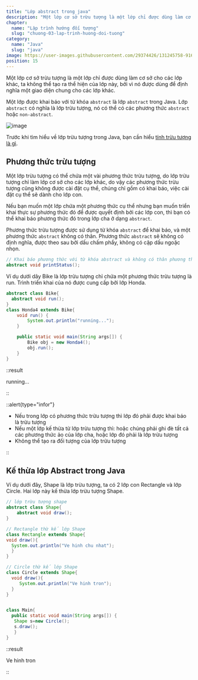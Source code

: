 ```yaml
---
title: "Lớp abstract trong java"
description: "Một lớp cơ sở trừu tượng là một lớp chỉ được dùng làm cơ sở cho các lớp khác, ta không thể tạo ra thể hiện của lớp này, bởi vì nó được dùng để định nghĩa một giao diện chung cho các lớp khác"
chapter:
  name: "Lập trình hướng đối tượng"
  slug: "chuong-03-lap-trinh-huong-doi-tuong"
category:
  name: "Java"
  slug: "java"
image: https://user-images.githubusercontent.com/29374426/131245758-916ed8f2-11d1-4808-b7d4-d1890ad3cc1c.png
position: 15
---
```


Một lớp cơ sở trừu tượng là một lớp chỉ được dùng làm cơ sở cho các lớp khác, ta không thể tạo ra thể hiện của lớp này, bởi vì nó được dùng để định nghĩa một giao diện chung cho các lớp khác.

Một lớp được khai báo với từ khóa `abstract` là lớp `abstract` trong Java. Lớp `abstract` có nghĩa là lớp trừu tượng, nó có thể có các phương thức `abstract` hoặc `non-abstract`.

![image](https://user-images.githubusercontent.com/29374426/131245758-916ed8f2-11d1-4808-b7d4-d1890ad3cc1c.png)

Trước khi tìm hiểu về lớp trừu tượng trong Java, bạn cần hiểu [tính trừu tượng là gì](/bai-viet/java/tinh-truu-tuong-trong-java).

## Phương thức trừu tượng

Một lớp trừu tượng có thể chứa một vài phương thức trừu tượng, do lớp trừu tượng chỉ làm lớp cơ sở cho các lớp khác, do vậy các phương thức trừu tượng cũng không được cài đặt cụ thể, chúng chỉ gồm có khai báo, việc cài đặt cụ thể sẽ dành cho lớp con.

Nếu bạn muốn một lớp chứa một phương thức cụ thể nhưng bạn muốn triển khai thực sự phương thức đó để được quyết định bởi các lớp con, thì bạn có thể khai báo phương thức đó trong lớp cha ở dạng `abstract`.

Phương thức trừu tượng được sử dụng từ khóa `abstract` để khai báo, và một phương thức `abstract` không có thân. Phương thức `abstract` sẽ không có định nghĩa, được theo sau bởi dấu chấm phẩy, không có cặp dấu ngoặc nhọn.

```java
// Khai báo phương thức với từ khóa abstract và không có thân phương thức
abstract void printStatus();
```

Ví dụ dưới dây Bike là lớp trừu tượng chỉ chứa một phương thức trừu tượng là run. Trình triển khai của nó được cung cấp bởi lớp Honda.

```java
abstract class Bike{
  abstract void run();
}
class Honda4 extends Bike{
    void run() {
        System.out.println("running...");
    }

    public static void main(String args[]) {
        Bike obj = new Honda4();
        obj.run();
    }
}
```

::result

running...

::

::alert{type="infor"}

- Nếu trong lớp có phương thức trừu tượng thì lớp đó phải được khai báo là trừu tượng
- Nếu một lớp kế thừa từ lớp trừu tượng thì: hoặc chúng phải ghi đè tất cả các phương thức ảo của lớp cha, hoặc lớp đó phải là lớp trừu tượng
- Không thể tạo ra đối tượng của lớp trừu tượng

::

## Kế thừa lớp Abstract trong Java

Ví dụ dưới đây, Shape là lớp trừu tượng, ta có 2 lớp con Rectangle và lớp Circle. Hai lớp này kế thừa lớp trừu tượng Shape.

```java
// lớp trừu tượng shape
abstract class Shape{
    abstract void draw();
}

// Rectangle thừ kế lớp Shape
class Rectangle extends Shape{
void draw(){
  System.out.println("Ve hinh chu nhat");
  }
}

// Circle thừ kế lớp Shape
class Circle extends Shape{
  void draw(){
     System.out.println("Ve hinh tron");
  }
}


class Main{
  public static void main(String args[]) {
   Shape s=new Circle();
   s.draw();
   }
}
```

::result

Ve hinh tron

::
